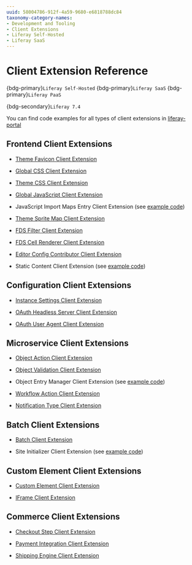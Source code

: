 ```yaml
---
uuid: 58004786-912f-4a59-9680-e6818788dc84
taxonomy-category-names:
- Development and Tooling
- Client Extensions
- Liferay Self-Hosted
- Liferay SaaS
---
```


# Client Extension Reference

{bdg-primary}`Liferay Self-Hosted`
{bdg-primary}`Liferay SaaS`
{bdg-primary}`Liferay PaaS`

{bdg-secondary}`Liferay 7.4`

You can find code examples for all types of client extensions in [liferay-portal](https://github.com/liferay/liferay-portal/tree/master/workspaces/liferay-sample-workspace/client-extensions)

## Frontend Client Extensions

- [Theme Favicon Client Extension](../customizing-liferays-look-and-feel/using-a-theme-favicon-client-extension.md)

- [Global CSS Client Extension](../customizing-liferays-look-and-feel/using-a-css-client-extension.md)

- [Theme CSS Client Extension](../customizing-liferays-look-and-feel/using-a-theme-css-client-extension.md)

- [Global JavaScript Client Extension](../customizing-liferays-look-and-feel/using-a-javascript-client-extension.md)

- JavaScript Import Maps Entry Client Extension (see [example code](https://github.com/liferay/liferay-portal/tree/master/workspaces/liferay-sample-workspace/client-extensions/liferay-sample-js-import-maps-entry))

- [Theme Sprite Map Client Extension](../customizing-liferays-look-and-feel/using-a-theme-spritemap-client-extension.md)

- [FDS Filter Client Extension](../customizing-liferays-look-and-feel/using-a-custom-filter-client-extension.md)

- [FDS Cell Renderer Client Extension](../customizing-liferays-look-and-feel/using-an-fds-cell-renderer-client-extension.md)

- [Editor Config Contributor Client Extension](../customizing-liferays-look-and-feel/using-an-editor-config-contributor-client-extension.md)

- Static Content Client Extension (see [example code](https://github.com/liferay/liferay-portal/tree/master/workspaces/liferay-sample-workspace/client-extensions/liferay-sample-static-content))

## Configuration Client Extensions

- [Instance Settings Client Extension](../configuration-as-code.md#instance-settings-client-extensions)

- [OAuth Headless Server Client Extension](../configuration-as-code.md#oauth-headless-server-client-extensions)

- [OAuth User Agent Client Extension](../configuration-as-code.md#oauth-user-agent-client-extensions)

## Microservice Client Extensions

- [Object Action Client Extension](../integrating-microservices.md#object-action-client-extensions)

- [Object Validation Client Extension](../integrating-microservices.md#object-validation-rule-client-extension)

- Object Entry Manager Client Extension (see [example code](https://github.com/liferay/liferay-portal/tree/master/workspaces/liferay-sample-workspace/client-extensions/liferay-sample-etc-spring-boot))

- [Workflow Action Client Extension](../integrating-microservices.md#workflow-action-client-extensions)

- [Notification Type Client Extension](../integrating-microservices.md#notification-type-client-extensions)

## Batch Client Extensions

- [Batch Client Extension](../importing-exporting-data.md)

- Site Initializer Client Extension (see [example code](https://github.com/liferay/liferay-portal/tree/master/workspaces/liferay-sample-workspace/client-extensions/liferay-sample-site-initializer))

## Custom Element Client Extensions

- [Custom Element Client Extension](../integrating-external-applications/creating-a-basic-custom-element.md)

- [IFrame Client Extension](../integrating-external-applications/using-an-iframe-client-extension.md)

## Commerce Client Extensions

- [Checkout Step Client Extension](https://learn.liferay.com/w/commerce/developer-guide/using-client-extensions/using-the-checkout-step-client-extension)

- [Payment Integration Client Extension](https://learn.liferay.com/w/commerce/developer-guide/using-client-extensions/using-the-payment-integration-client-extension)

- [Shipping Engine Client Extension](https://learn.liferay.com/w/commerce/developer-guide/using-client-extensions/using-the-shipping-engine-client-extension)